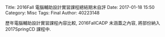 Title: 2016Fall 電腦輔助設計實習課程總結期末自評
Date: 2017-01-18 15:50
Category: Misc
Tags: Final
Author: 40223148

歷年電腦輔助設計實習課程內容比較, 2016FallCADP 未涵蓋之內容, 將部份納入 2017SpringCD 課程中.

<!-- PELICAN_END_SUMMARY -->


